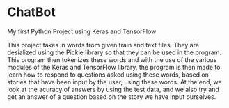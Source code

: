 # ChatBot
My first Python Project using Keras and TensorFlow

This project takes in words from given train and text files. They are desialized using the Pickle library so that they can be used in the program. This program then tokenizes these words and with the use of the various modules of the Keras and TensorFlow library, the program is then made to learn how to respond to questions asked using these words, based on stories that have been input by the user, using these words.
At the end, we look at the acuracy of answers by using the test data, and we also try and get an answer of a question based on the story we have input ourselves.
